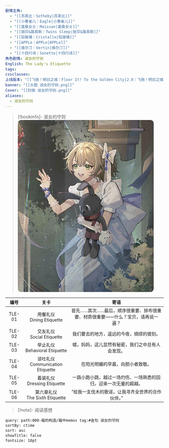 ```yaml
---
剧情主角:
  - "[[苏芙比｜Sotheby|苏芙比]]"
  - "[[小春雀儿｜Eagle|小春雀儿]]"
  - "[[莫桑女士｜Moissan|莫桑女士]]"
  - "[[丽莎&路易斯｜Twins Sleep|丽莎&路易斯]]"
  - "[[铅玻璃｜Cristallo|铅玻璃]]"
  - "[[APPLe｜APPLe|APPLe]]"
  - "[[维尔汀｜Vertin|维尔汀]]"
  - "[[十四行诗｜Sonetto|十四行诗]]"
角色剧情: 淑女的守则
English: The Lady's Etiquette
tags: 
cssclasses: 
上线版本: "[[飞驰！明日之城｜Floor It! To the Golden City|2.0｜飞驰！明日之城]]"
banner: "[[头图 淑女的守则.png]]"
Cover: "[[封面 淑女的守则.png]]"
aliases:
  - 淑女的守则
---
```

> [!bookinfo]- 淑女的守则
> ![封面 淑女的守则](assets/苏芙比·淑女的守则.assets/封面%20淑女的守则.png)
> 
|  编号  |                 关卡                 |                             寄语                             |
| :----: | :----------------------------------: | :----------------------------------------------------------: |
| TLE-01 |    用餐礼仪<br/>Dining Etiquette     | 首先……其次……最后，顺序很重要、排布很重要、材质很重要——什么？宝贝，请再说一遍？ |
| TLE-02 |    交友礼仪<br/>Social Etiquette     |           我们要去的地方，遥远的今夜，绸缪的彼刻。           |
| TLE-03 |  举止礼仪<br/>Behavioral Etiquette   |       嘘，妈妈，这儿显然有秘密，我们之中总有人会发现。       |
| TLE-04 | 谈吐礼仪<br/>Communication Etiquette |               在阳光明媚的早晨，向胆小者致敬。               |
| TLE-05 |   着装礼仪<br/>Dressing Etiquette    | 一路小跑小跳，越过一场灼伤、一场熟悉的回归，迎来一次无量的超越。 |
| TLE-06 |  第六章礼仪<br/>The Sixth Etiquette  |       “给我一支伐木的歌谣，让我寻齐全世界的合作伙伴。”       |

> [!note]- 阅读感想

~~~~note-gallery
query: path:000-箱的构造/箱中memos tag:#金句 淑女的守则
sortBy: ctime
sort: asc
showTitle: false
fontsize: 10pt
~~~~
